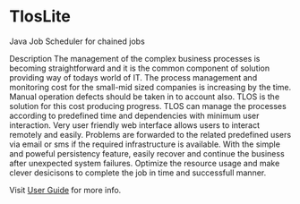TlosLite
========

Java Job Scheduler for chained jobs

Description
The management of the complex business processes is becoming straightforward and it is the common component of solution providing way of todays world of IT.
The process management and monitoring cost for the small-mid sized companies is increasing by the time. Manual operation defects should be taken in to account also.
TLOS is the solution for this cost producing progress. TLOS can manage the processes according to predefined time and dependencies with minimum user interaction.
Very user friendly web interface allows users to interact remotely and easily. Problems are forwarded to the related predefined users via email or sms if the required infrastructure is available.
With the simple and poweful persistency feature, easily recover and continue the business after unexpected system failures.
Optimize the resource usage and make clever desicisons to complete the job in time and successfull manner.

Visit [User Guide](https://likyateknoloji.atlassian.net/wiki/spaces/TKD/pages) for more info.
